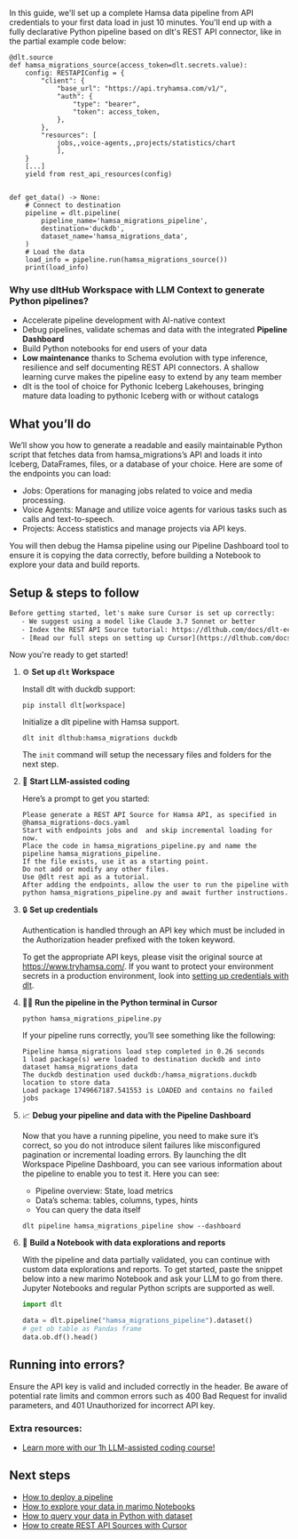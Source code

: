 In this guide, we'll set up a complete Hamsa data pipeline from API credentials to your first data load in just 10 minutes. You'll end up with a fully declarative Python pipeline based on dlt's REST API connector, like in the partial example code below:

```python-outcome
@dlt.source
def hamsa_migrations_source(access_token=dlt.secrets.value):
    config: RESTAPIConfig = {
        "client": {
            "base_url": "https://api.tryhamsa.com/v1/",
            "auth": {
                "type": "bearer",
                "token": access_token,
            },
        },
        "resources": [
            jobs,,voice-agents,,projects/statistics/chart
            ],
    }
    [...]
    yield from rest_api_resources(config)


def get_data() -> None:
    # Connect to destination
    pipeline = dlt.pipeline(
        pipeline_name='hamsa_migrations_pipeline',
        destination='duckdb',
        dataset_name='hamsa_migrations_data', 
    )
    # Load the data
    load_info = pipeline.run(hamsa_migrations_source())
    print(load_info) 
```

### Why use dltHub Workspace with LLM Context to generate Python pipelines?

- Accelerate pipeline development with AI-native context
- Debug pipelines, validate schemas and data with the integrated **Pipeline Dashboard**
- Build Python notebooks for end users of your data
- **Low maintenance** thanks to Schema evolution with type inference, resilience and self documenting REST API connectors. A shallow learning curve makes the pipeline easy to extend by any team member
- dlt is the tool of choice for Pythonic Iceberg Lakehouses, bringing mature data loading to pythonic Iceberg with or without catalogs

## What you’ll do

We’ll show you how to generate a readable and easily maintainable Python script that fetches data from hamsa_migrations’s API and loads it into Iceberg, DataFrames, files, or a database of your choice. Here are some of the endpoints you can load:

- Jobs: Operations for managing jobs related to voice and media processing.
- Voice Agents: Manage and utilize voice agents for various tasks such as calls and text-to-speech.
- Projects: Access statistics and manage projects via API keys.

You will then debug the Hamsa pipeline using our Pipeline Dashboard tool to ensure it is copying the data correctly, before building a Notebook to explore your data and build reports.

## Setup & steps to follow

```default
Before getting started, let's make sure Cursor is set up correctly:
   - We suggest using a model like Claude 3.7 Sonnet or better
   - Index the REST API Source tutorial: https://dlthub.com/docs/dlt-ecosystem/verified-sources/rest_api/ and add it to context as **@dlt rest api**
   - [Read our full steps on setting up Cursor](https://dlthub.com/docs/dlt-ecosystem/llm-tooling/cursor-restapi#23-configuring-cursor-with-documentation)
```

Now you're ready to get started!

1. ⚙️ **Set up `dlt` Workspace**
    
    Install dlt with duckdb support:
    ```shell
    pip install dlt[workspace]
    ```

    Initialize a dlt pipeline with Hamsa support.
    ```shell
    dlt init dlthub:hamsa_migrations duckdb
    ```

    The `init` command will setup the necessary files and folders for the next step.
    
2. 🤠 **Start LLM-assisted coding**
    
    Here’s a prompt to get you started:
    
    ```prompt
    Please generate a REST API Source for Hamsa API, as specified in @hamsa_migrations-docs.yaml 
    Start with endpoints jobs and  and skip incremental loading for now. 
    Place the code in hamsa_migrations_pipeline.py and name the pipeline hamsa_migrations_pipeline. 
    If the file exists, use it as a starting point. 
    Do not add or modify any other files. 
    Use @dlt rest api as a tutorial. 
    After adding the endpoints, allow the user to run the pipeline with python hamsa_migrations_pipeline.py and await further instructions.
    ```

    
3. 🔒 **Set up credentials** 
    
    Authentication is handled through an API key which must be included in the Authorization header prefixed with the token keyword.
    
    To get the appropriate API keys, please visit the original source at https://www.tryhamsa.com/.
    If you want to protect your environment secrets in a production environment, look into [setting up credentials with dlt](https://dlthub.com/docs/walkthroughs/add_credentials).
    
4. 🏃‍♀️ **Run the pipeline in the Python terminal in Cursor**
    
    ```shell
    python hamsa_migrations_pipeline.py
    ```
    
    If your pipeline runs correctly, you’ll see something like the following:
    
    ```shell
    Pipeline hamsa_migrations load step completed in 0.26 seconds
    1 load package(s) were loaded to destination duckdb and into dataset hamsa_migrations_data
    The duckdb destination used duckdb:/hamsa_migrations.duckdb location to store data
    Load package 1749667187.541553 is LOADED and contains no failed jobs
    ```
    
5. 📈 **Debug your pipeline and data with the Pipeline Dashboard**

    Now that you have a running pipeline, you need to make sure it’s correct, so you do not introduce silent failures like misconfigured pagination or incremental loading errors. By launching the dlt Workspace Pipeline Dashboard, you can see various information about the pipeline to enable you to test it. Here you can see:
    - Pipeline overview: State, load metrics
    - Data’s schema: tables, columns, types, hints
    - You can query the data itself
    
    ```shell
    dlt pipeline hamsa_migrations_pipeline show --dashboard
    ```
    
6. 🐍 **Build a Notebook with data explorations and reports**

    With the pipeline and data partially validated, you can continue with custom data explorations and reports. To get started, paste the snippet below into a new marimo Notebook and ask your LLM to go from there. Jupyter Notebooks and regular Python scripts are supported as well.

    
    ```python
    import dlt

   data = dlt.pipeline("hamsa_migrations_pipeline").dataset()
   # get ob table as Pandas frame
   data.ob.df().head()
    ```

## Running into errors?

Ensure the API key is valid and included correctly in the header. Be aware of potential rate limits and common errors such as 400 Bad Request for invalid parameters, and 401 Unauthorized for incorrect API key.

### Extra resources:

- [Learn more with our 1h LLM-assisted coding course!](https://www.youtube.com/watch?v=GGid70rnJuM)

## Next steps

- [How to deploy a pipeline](https://dlthub.com/docs/walkthroughs/deploy-a-pipeline)
- [How to explore your data in marimo Notebooks](https://dlthub.com/docs/general-usage/dataset-access/marimo)
- [How to query your data in Python with dataset](https://dlthub.com/docs/general-usage/dataset-access/dataset)
- [How to create REST API Sources with Cursor](https://dlthub.com/docs/dlt-ecosystem/llm-tooling/cursor-restapi)